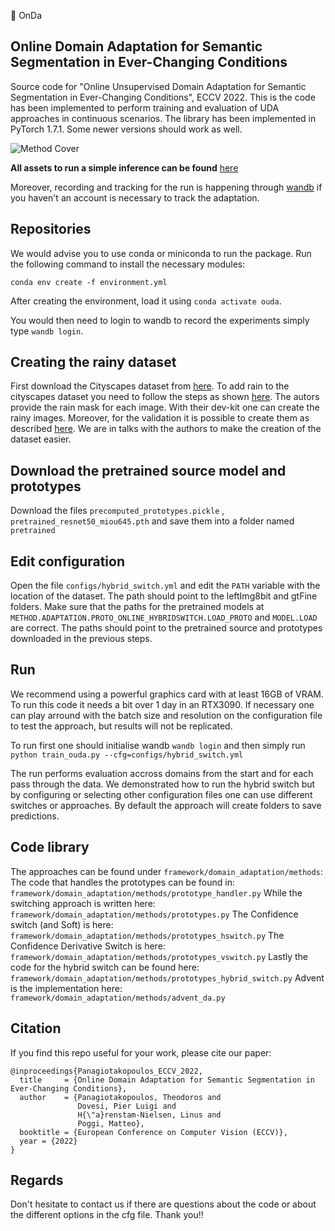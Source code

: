 :ocean: OnDa
## Online Domain Adaptation for Semantic Segmentation in Ever-Changing Conditions

Source code for "Online Unsupervised Domain Adaptation for Semantic Segmentation in Ever-Changing Conditions", ECCV 2022.
This is the code has been implemented to perform training and evaluation of UDA approaches in continuous scenarios. 
The library has been implemented in PyTorch 1.7.1. Some newer versions should work as well.

![Method Cover](assets/images/cover-min.png)

**All assets to run a simple inference can be found** [here](https://drive.google.com/drive/folders/14X3XUjvnl0gwML4k7FI1yB9u9-oQmo-x?usp=sharing)

Moreover, recording and tracking for the run is happening through [wandb](https://wandb.com) if you haven't an account is necessary to track the adaptation.

## Repositories

We would advise you to use conda or miniconda to run the package. 
Run the following command to install the necessary modules:

```
conda env create -f environment.yml
```
<!-- Take note the `requirements.txt` contains absolute versions, newer versions might also be compatible with the code. -->
After creating the environment, load it using  `conda activate ouda`.

You would then need to login to wandb to record the experiments simply type `wandb login`.

## Creating the rainy dataset
First download the Cityscapes dataset from [here](https://www.cityscapes-dataset.com/).
To add rain to the cityscapes dataset you need to follow the steps as shown [here](https://team.inria.fr/rits/computer-vision/weather-augment/). The autors provide the rain mask for each image. With their dev-kit one can create the rainy images. Moreover, for the validation it is possible to create them as described [here](https://github.com/cv-rits/rain-rendering/issues/3). We are in talks with the authors to make the creation of the dataset easier.

## Download the pretrained source model and prototypes

Download the files `precomputed_prototypes.pickle` , `pretrained_resnet50_miou645.pth` and save them into a folder named `pretrained`

## Edit configuration

Open the file `configs/hybrid_switch.yml` and edit the `PATH` variable with the location of the dataset. The path should point to the leftImg8bit and gtFine folders. Make sure that the paths for the pretrained models at `METHOD.ADAPTATION.PROTO_ONLINE_HYBRIDSWITCH.LOAD_PROTO` and `MODEL.LOAD` are correct. The paths should point to the pretrained source and prototypes downloaded in the previous steps.

## Run

We recommend using a powerful graphics card with at least 16GB of VRAM. To run this code it needs a bit over 1 day in an RTX3090. If necessary one can play arround with the batch size and resolution on the configuration file to test the approach, but results will not be replicated.

To run first one should initialise wandb `wandb login` and then simply run `python train_ouda.py --cfg=configs/hybrid_switch.yml`

The run performs evaluation accross domains from the start and for each pass through the data. We demonstrated how to run the hybrid switch but by configuring or selecting other configuration files one can use different switches or approaches. By default the approach will create folders to save predictions.

## Code library

The approaches can be found under `framework/domain_adaptation/methods`:
The code that handles the prototypes can be found in: `framework/domain_adaptation/methods/prototype_handler.py`
While the switching approach is written here: `framework/domain_adaptation/methods/prototypes.py`
The Confidence switch (and Soft) is here: `framework/domain_adaptation/methods/prototypes_hswitch.py`
The Confidence Derivative Switch is here: `framework/domain_adaptation/methods/prototypes_vswitch.py`
Lastly the code for the hybrid switch can be found here: `framework/domain_adaptation/methods/prototypes_hybrid_switch.py`
Advent is the implementation here: `framework/domain_adaptation/methods/advent_da.py`

## Citation

If you find this repo useful for your work, please cite our paper:

```shell
@inproceedings{Panagiotakopoulos_ECCV_2022,
  title     = {Online Domain Adaptation for Semantic Segmentation in Ever-Changing Conditions},
  author    = {Panagiotakopoulos, Theodoros and
               Dovesi, Pier Luigi and
               H{\"a}renstam-Nielsen, Linus and
               Poggi, Matteo},
  booktitle = {European Conference on Computer Vision (ECCV)},
  year = {2022}
}
```   

## Regards

Don't hesitate to contact us if there are questions about the code or about the different options in the cfg file.
Thank you!!










